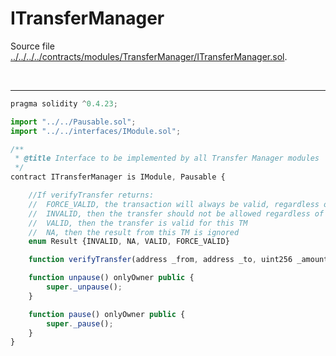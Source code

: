 # ITransferManager

Source file [../../../../contracts/modules/TransferManager/ITransferManager.sol](../../../../contracts/modules/TransferManager/ITransferManager.sol).

<br />

<hr />

```javascript
pragma solidity ^0.4.23;

import "../../Pausable.sol";
import "../../interfaces/IModule.sol";

/**
 * @title Interface to be implemented by all Transfer Manager modules
 */
contract ITransferManager is IModule, Pausable {

    //If verifyTransfer returns:
    //  FORCE_VALID, the transaction will always be valid, regardless of other TM results
    //  INVALID, then the transfer should not be allowed regardless of other TM results
    //  VALID, then the transfer is valid for this TM
    //  NA, then the result from this TM is ignored
    enum Result {INVALID, NA, VALID, FORCE_VALID}

    function verifyTransfer(address _from, address _to, uint256 _amount, bool _isTransfer) public returns(Result);

    function unpause() onlyOwner public {
        super._unpause();
    }

    function pause() onlyOwner public {
        super._pause();
    }
}

```
